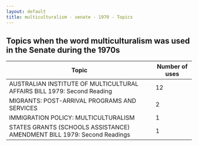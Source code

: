 ```yaml
---
layout: default
title: multiculturalism - senate - 1970 - Topics
---
```

## Topics when the word **multiculturalism** was used in the Senate during the 1970s

| Topic | Number of uses |
|--------------|----------------|
|AUSTRALIAN INSTITUTE OF MULTICULTURAL AFFAIRS BILL 1979: Second Reading|12|
|MIGRANTS: POST-ARRIVAL PROGRAMS AND SERVICES|2|
|IMMIGRATION POLICY: MULTICULTURALISM|1|
|STATES GRANTS (SCHOOLS ASSISTANCE) AMENDMENT BILL 1979: Second Readings|1|
